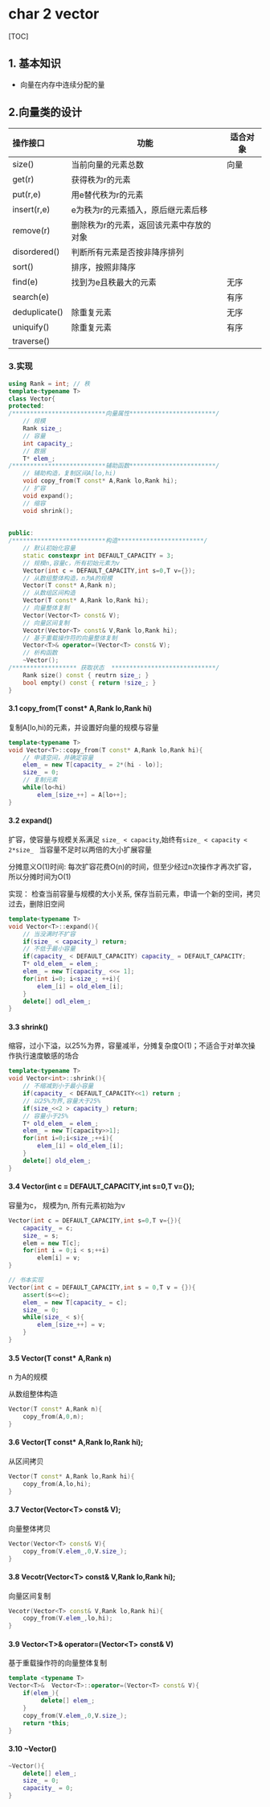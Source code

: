 # char 2 vector

[TOC]

## 1. 基本知识

- 向量在内存中连续分配的量



## 2.向量类的设计

| 操作接口      | 功能                                    | 适合对象 |
| :------------ | --------------------------------------- | -------- |
| size()        | 当前向量的元素总数                      | 向量     |
| get(r)        | 获得秩为r的元素                         |          |
| put(r,e)      | 用e替代秩为r的元素                      |          |
| insert(r,e)   | e为秩为r的元素插入，原后继元素后移      |          |
| remove(r)     | 删除秩为r的元素，返回该元素中存放的对象 |          |
| disordered()  | 判断所有元素是否按非降序排列            |          |
| sort()        | 排序，按照非降序                        |          |
| find(e)       | 找到为e且秩最大的元素                   | 无序     |
| search(e)     |                                         | 有序     |
| deduplicate() | 除重复元素                              | 无序     |
| uniquify()    | 除重复元素                              | 有序     |
| traverse()    |                                         |          |

### 3.实现

```c++
using Rank = int; // 秩
template<typename T>
class Vector{
protected:
/**************************向量属性************************/
    // 规模
    Rank size_; 
    // 容量
    int capacity_;
    // 数据
    T* elem_;
/**************************辅助函数************************/ 
    // 辅助构造，复制区间A[lo,hi)
    void copy_from(T const* A,Rank lo,Rank hi);
    // 扩容
    void expand();
    // 缩容
    void shrink();
    
    
public:
/**************************构造************************/
    // 默认初始化容量
    static constexpr int DEFAULT_CAPACITY = 3;
    // 规模n,容量c，所有初始元素为v
    Vector(int c = DEFAULT_CAPACITY,int s=0,T v={});
    // 从数组整体构造，n为A的规模
    Vector(T const* A,Rank n);
    // 从数组区间构造
    Vector(T const* A,Rank lo,Rank hi);
    // 向量整体复制
    Vector(Vector<T> const& V);
    // 向量区间复制
    Vecotr(Vector<T> const& V,Rank lo,Rank hi);
    // 基于重载操作符的向量整体复制
    Vector<T>& operator=(Vector<T> const& V);
    // 析构函数
    ~Vector();
/****************** 获取状态  *****************************/
    Rank size() const { reutrn size_; }
    bool empty() const { return !size_; }
}

```

#### 3.1  copy_from(T const* A,Rank lo,Rank hi)

复制A[lo,hi)的元素，并设置好向量的规模与容量

```c++
template<typename T>
void Vector<T>::copy_from(T const* A,Rank lo,Rank hi){
    // 申请空间，并确定容量
    elem_ = new T[capacity_ = 2*(hi - lo)];
    size_ = 0;
    // 复制元素
    while(lo<hi)
        elem_[size_++] = A[lo++];
}
```

#### 3.2  expand()

扩容，使容量与规模关系满足  `size_ < capacity`,始终有`size_ < capacity < 2*size_ ` 当容量不足时以两倍的大小扩展容量

分摊意义O(1)时间:  每次扩容花费O(n)的时间，但至少经过n次操作才再次扩容，所以分摊时间为O(1)

实现： 检查当前容量与规模的大小关系, 保存当前元素，申请一个新的空间，拷贝过去，删除旧空间

```c++
template<typename T>
void Vector<T>::expand(){
    // 当没满时不扩容
    if(size_ < capacity_) return;
    // 不低于最小容量
    if(capacity_ < DEFAULT_CAPACITY) capacity_ = DEFAULT_CAPACITY;
    T* old_elem_ = elem_;
    elem_ = new T[capacity_ <<= 1];
    for(int i=0; i<size_; ++i){
        elem_[i] = old_elem_[i];
    }
    delete[] odl_elem_;
}
```

#### 3.3  shrink()

缩容，过小下溢，以25%为界，容量减半，分摊复杂度O(1)；不适合于对单次操作执行速度敏感的场合

```c++
template<typename T>
void Vector<int>::shrink(){
    // 不缩减到小于最小容量
    if(capacity_ < DEFAULT_CAPACITY<<1) return ;
    // 以25%为界,容量大于25%
    if(size_<<2 > capacity_) return;
    // 容量小于25%
    T* old_elem_ = elem_;
    elem_ = new T[capacity>>1];
    for(int i=0;i<size_;++i){
        elem_[i] = old_elem_[i];
    }
    delete[] old_elem_;
}
```

#### 3.4  Vector(int c = DEFAULT_CAPACITY,int s=0,T v={});

容量为c， 规模为n,  所有元素初始为v

```c++
Vector(int c = DEFAULT_CAPACITY,int s=0,T v={}){
    capacity_ = c;
    size_ = s;
    elem = new T[c];
    for(int i = 0;i < s;++i)
        elem[i] = v; 
}

// 书本实现
Vector(int c = DEFAULT_CAPACITY,int s = 0,T v = {}){
    assert(s<=c);
    elem_ = new T[capacity_ = c];
    size_ = 0;
    while(size_ < s){
        elem_[size_++] = v;
    }
}
```

#### 3.5   Vector(T const* A,Rank n)

n 为A的规模

从数组整体构造

```c++
Vector(T const* A,Rank n){
    copy_from(A,0,n); 
}
```

#### 3.6  Vector(T const* A,Rank lo,Rank hi);

从区间拷贝

```c++
Vector(T const* A,Rank lo,Rank hi){
    copy_from(A,lo,hi);
}
```

#### 3.7  Vector(Vector\<T> const& V);

向量整体拷贝

```c++
Vector(Vector<T> const& V){
    copy_from(V.elem_,0,V.size_);
}
```

#### 3.8  Vecotr(Vector\<T> const& V,Rank lo,Rank hi);

向量区间复制

```c++
Vecotr(Vector<T> const& V,Rank lo,Rank hi){
    copy_from(V.elem_,lo,hi);
}
```

#### 3.9   Vector\<T>& operator=(Vector\<T> const& V)

基于重载操作符的向量整体复制

```c++
template <typename T>
Vector<T>&  Vector<T>::operator=(Vector<T> const& V){
	if(elem_){
         delete[] elem_;
	}
	copy_from(V.elem_,0,V.size_);
    return *this;
}
```

#### 3.10 ~Vector()

```c++
~Vector(){
    delete[] elem_;
    size_ = 0;
    capacity_ = 0;
}
```

